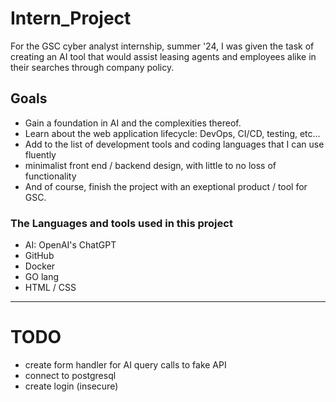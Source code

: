 # Intern_Project

For the GSC cyber analyst internship, summer '24, I was given the task of creating an AI tool that would assist leasing agents and employees alike in their searches through company policy.

## Goals

- Gain a foundation in AI and the complexities thereof.
- Learn about the web application lifecycle: DevOps, CI/CD, testing, etc...
- Add to the list of development tools and coding languages that I can use fluently
- minimalist front end / backend design, with little to no loss of functionality
- And of course, finish the project with an exeptional product / tool for GSC.

### The Languages and tools used in this project

- AI: OpenAI's ChatGPT
- GitHub
- Docker
- GO lang
- HTML / CSS
---
# TODO
- create form handler for AI query calls to fake API
- connect to postgresql
- create login (insecure)